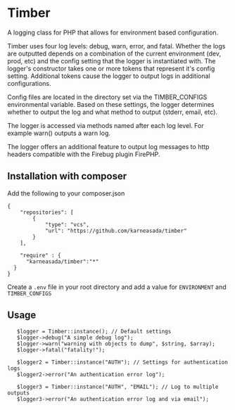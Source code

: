 # Timber
A logging class for PHP that allows for environment based
configuration.

Timber uses four log
levels: debug, warn, error, and fatal.  Whether the
logs are outputted depends on a combination of the
current environment (dev, prod, etc) and the config
setting that the logger is instantiated with.  The
logger's constructor takes one or more tokens that
represent it's config setting.  Additional tokens cause
the logger to output logs in additional configurations.

Config files are located in the directory set via the
TIMBER_CONFIGS environmental variable.  Based on
these settings, the logger determines whether to output
the log and what method to output (stderr, email, etc).

The logger is accessed via methods named after each
log level.  For example warn() outputs a
warn log.

The logger offers an additional feature to output log
messages to http headers compatible with the Firebug
plugin FirePHP.

## Installation with composer
Add the following to your composer.json
```
{
    "repositories": [
        {
            "type": "vcs",
            "url": "https://github.com/karneasada/timber"
        }
    ],

    "require" : {
      "karneasada/timber":"*"
  }
}
```

Create a ```.env``` file in your root directory and add a value for ```ENVIRONMENT``` and ```TIMBER_CONFIGS```

## Usage
```
   $logger = Timber::instance(); // Default settings
   $logger->debug("A simple debug log");
   $logger->warn("warning with objects to dump", $string, $array);
   $logger->fatal("fatality!");

   $logger2 = Timber::instance("AUTH"); // Settings for authentication logs
   $logger2->error("An authentication error log");

   $logger3 = Timber::instance("AUTH", "EMAIL"); // Log to multiple outputs
   $logger3->error("An authentication error log and via email");
```
